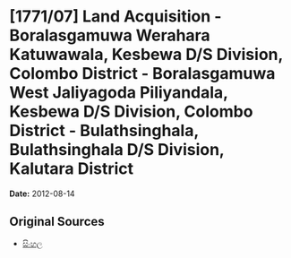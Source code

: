 # [1771/07] Land Acquisition - Boralasgamuwa Werahara Katuwawala,  Kesbewa D/S Division, Colombo District - Boralasgamuwa West Jaliyagoda Piliyandala, Kesbewa D/S Division,  Colombo District -  Bulathsinghala,  Bulathsinghala D/S Division, Kalutara District

**Date:** 2012-08-14

## Original Sources

- [සිංහල](https://documents.gov.lk/view/extra-gazettes/2012/8/1771-07_S.pdf)
